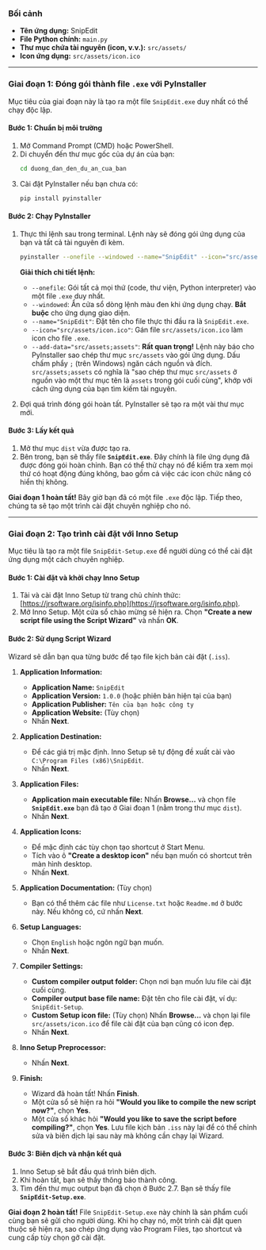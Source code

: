 ### Bối cảnh
*   **Tên ứng dụng:** SnipEdit
*   **File Python chính:** `main.py`
*   **Thư mục chứa tài nguyên (icon, v.v.):** `src/assets/`
*   **Icon ứng dụng:** `src/assets/icon.ico`

***

### Giai đoạn 1: Đóng gói thành file `.exe` với PyInstaller

Mục tiêu của giai đoạn này là tạo ra một file `SnipEdit.exe` duy nhất có thể chạy độc lập.

#### Bước 1: Chuẩn bị môi trường

1.  Mở Command Prompt (CMD) hoặc PowerShell.
2.  Di chuyển đến thư mục gốc của dự án của bạn:
    ```bash
    cd duong_dan_den_du_an_cua_ban
    ```
3.  Cài đặt PyInstaller nếu bạn chưa có:
    ```bash
    pip install pyinstaller
    ```

#### Bước 2: Chạy PyInstaller

1.  Thực thi lệnh sau trong terminal. Lệnh này sẽ đóng gói ứng dụng của bạn và tất cả tài nguyên đi kèm.

    ```bash
    pyinstaller --onefile --windowed --name="SnipEdit" --icon="src/assets/icon.ico" --add-data="src/assets;assets" main.py
    ```

    **Giải thích chi tiết lệnh:**
    *   `--onefile`: Gói tất cả mọi thứ (code, thư viện, Python interpreter) vào một file `.exe` duy nhất.
    *   `--windowed`: Ẩn cửa sổ dòng lệnh màu đen khi ứng dụng chạy. **Bắt buộc** cho ứng dụng giao diện.
    *   `--name="SnipEdit"`: Đặt tên cho file thực thi đầu ra là `SnipEdit.exe`.
    *   `--icon="src/assets/icon.ico"`: Gán file `src/assets/icon.ico` làm icon cho file `.exe`.
    *   `--add-data="src/assets;assets"`: **Rất quan trọng!** Lệnh này báo cho PyInstaller sao chép thư mục `src/assets` vào gói ứng dụng. Dấu chấm phẩy `;` (trên Windows) ngăn cách nguồn và đích. `src/assets;assets` có nghĩa là "sao chép thư mục `src/assets` ở nguồn vào một thư mục tên là `assets` trong gói cuối cùng", khớp với cách ứng dụng của bạn tìm kiếm tài nguyên.

2.  Đợi quá trình đóng gói hoàn tất. PyInstaller sẽ tạo ra một vài thư mục mới.

#### Bước 3: Lấy kết quả

1.  Mở thư mục `dist` vừa được tạo ra.
2.  Bên trong, bạn sẽ thấy file **`SnipEdit.exe`**. Đây chính là file ứng dụng đã được đóng gói hoàn chỉnh. Bạn có thể thử chạy nó để kiểm tra xem mọi thứ có hoạt động đúng không, bao gồm cả việc các icon chức năng có hiển thị không.

**Giai đoạn 1 hoàn tất!** Bây giờ bạn đã có một file `.exe` độc lập. Tiếp theo, chúng ta sẽ tạo một trình cài đặt chuyên nghiệp cho nó.

***

### Giai đoạn 2: Tạo trình cài đặt với Inno Setup

Mục tiêu là tạo ra một file `SnipEdit-Setup.exe` để người dùng có thể cài đặt ứng dụng một cách chuyên nghiệp.

#### Bước 1: Cài đặt và khởi chạy Inno Setup

1.  Tải và cài đặt Inno Setup từ trang chủ chính thức: [https://jrsoftware.org/isinfo.php](https://jrsoftware.org/isinfo.php).
2.  Mở Inno Setup. Một cửa sổ chào mừng sẽ hiện ra. Chọn **"Create a new script file using the Script Wizard"** và nhấn **OK**.

#### Bước 2: Sử dụng Script Wizard

Wizard sẽ dẫn bạn qua từng bước để tạo file kịch bản cài đặt (`.iss`).

1.  **Application Information:**
    *   **Application Name:** `SnipEdit`
    *   **Application Version:** `1.0.0` (hoặc phiên bản hiện tại của bạn)
    *   **Application Publisher:** `Tên của bạn hoặc công ty`
    *   **Application Website:** (Tùy chọn)
    *   Nhấn **Next**.

2.  **Application Destination:**
    *   Để các giá trị mặc định. Inno Setup sẽ tự động đề xuất cài vào `C:\Program Files (x86)\SnipEdit`.
    *   Nhấn **Next**.

3.  **Application Files:**
    *   **Application main executable file:** Nhấn **Browse...** và chọn file **`SnipEdit.exe`** bạn đã tạo ở Giai đoạn 1 (nằm trong thư mục `dist`).
    *   Nhấn **Next**.

4.  **Application Icons:**
    *   Để mặc định các tùy chọn tạo shortcut ở Start Menu.
    *   Tích vào ô **"Create a desktop icon"** nếu bạn muốn có shortcut trên màn hình desktop.
    *   Nhấn **Next**.

5.  **Application Documentation:** (Tùy chọn)
    *   Bạn có thể thêm các file như `License.txt` hoặc `Readme.md` ở bước này. Nếu không có, cứ nhấn **Next**.

6.  **Setup Languages:**
    *   Chọn `English` hoặc ngôn ngữ bạn muốn.
    *   Nhấn **Next**.

7.  **Compiler Settings:**
    *   **Custom compiler output folder:** Chọn nơi bạn muốn lưu file cài đặt cuối cùng.
    *   **Compiler output base file name:** Đặt tên cho file cài đặt, ví dụ: `SnipEdit-Setup`.
    *   **Custom Setup icon file:** (Tùy chọn) Nhấn **Browse...** và chọn lại file `src/assets/icon.ico` để file cài đặt của bạn cũng có icon đẹp.
    *   Nhấn **Next**.

8.  **Inno Setup Preprocessor:**
    *   Nhấn **Next**.

9.  **Finish:**
    *   Wizard đã hoàn tất! Nhấn **Finish**.
    *   Một cửa sổ sẽ hiện ra hỏi **"Would you like to compile the new script now?"**, chọn **Yes**.
    *   Một cửa sổ khác hỏi **"Would you like to save the script before compiling?"**, chọn **Yes**. Lưu file kịch bản `.iss` này lại để có thể chỉnh sửa và biên dịch lại sau này mà không cần chạy lại Wizard.

#### Bước 3: Biên dịch và nhận kết quả

1.  Inno Setup sẽ bắt đầu quá trình biên dịch.
2.  Khi hoàn tất, bạn sẽ thấy thông báo thành công.
3.  Tìm đến thư mục output bạn đã chọn ở Bước 2.7. Bạn sẽ thấy file **`SnipEdit-Setup.exe`**.

**Giai đoạn 2 hoàn tất!** File `SnipEdit-Setup.exe` này chính là sản phẩm cuối cùng bạn sẽ gửi cho người dùng. Khi họ chạy nó, một trình cài đặt quen thuộc sẽ hiện ra, sao chép ứng dụng vào Program Files, tạo shortcut và cung cấp tùy chọn gỡ cài đặt.
